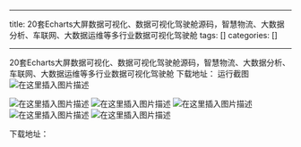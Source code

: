 
--- 
title:  20套Echarts大屏数据可视化、数据可视化驾驶舱源码，智慧物流、大数据分析、车联网、大数据运维等多行业数据可视化驾驶舱 
tags: []
categories: [] 

---
20套Echarts大屏数据可视化、数据可视化驾驶舱源码，智慧物流、大数据分析、车联网、大数据运维等多行业数据可视化驾驶舱 下载地址： 运行截图 <img src="https://img-blog.csdnimg.cn/b94e28562a0e4541be7cbf6f9011ecbc.png" alt="在这里插入图片描述">

<img src="https://img-blog.csdnimg.cn/72bcec18f5bc4268b56cdcd1c41d5332.png" alt="在这里插入图片描述"> <img src="https://img-blog.csdnimg.cn/2e11af5941ea4d4fa34db103f34a6a93.png" alt="在这里插入图片描述"> <img src="https://img-blog.csdnimg.cn/9de5664ebeb2468bb94ef83172b133a8.png" alt="在这里插入图片描述"> <img src="https://img-blog.csdnimg.cn/35002474fafa43feb5b99e0df6c6c723.png" alt="在这里插入图片描述"> <img src="https://img-blog.csdnimg.cn/e9e8df9bfa4b4c41b3f4100ebd0ed390.png" alt="在这里插入图片描述">

下载地址：
